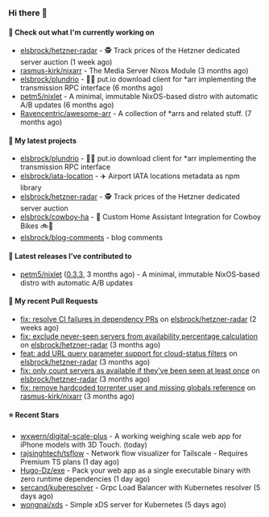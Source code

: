 ### Hi there 👋

#### 👷 Check out what I'm currently working on

- [elsbrock/hetzner-radar](https://github.com/elsbrock/hetzner-radar) - 🕵️ Track prices of the Hetzner dedicated server auction (1 week ago)
- [rasmus-kirk/nixarr](https://github.com/rasmus-kirk/nixarr) - The Media Server Nixos Module (3 months ago)
- [elsbrock/plundrio](https://github.com/elsbrock/plundrio) - 🏴‍☠️ put.io download client for *arr implementing the transmission RPC interface (6 months ago)
- [petm5/nixlet](https://github.com/petm5/nixlet) - A minimal, immutable NixOS-based distro with automatic A/B updates (6 months ago)
- [Ravencentric/awesome-arr](https://github.com/Ravencentric/awesome-arr) - A collection of *arrs and related stuff. (7 months ago)

#### 🌱 My latest projects

- [elsbrock/plundrio](https://github.com/elsbrock/plundrio) - 🏴‍☠️ put.io download client for *arr implementing the transmission RPC interface
- [elsbrock/iata-location](https://github.com/elsbrock/iata-location) - ✈️ Airport IATA locations metadata as npm library
- [elsbrock/hetzner-radar](https://github.com/elsbrock/hetzner-radar) - 🕵️ Track prices of the Hetzner dedicated server auction
- [elsbrock/cowboy-ha](https://github.com/elsbrock/cowboy-ha) - 🤠 Custom Home Assistant Integration for Cowboy Bikes 🚲💨
- [elsbrock/blog-comments](https://github.com/elsbrock/blog-comments) - blog comments

#### 🔭 Latest releases I've contributed to

- [petm5/nixlet](https://github.com/petm5/nixlet) ([0.3.3](https://github.com/petm5/nixlet/releases/tag/0.3.3), 3 months ago) - A minimal, immutable NixOS-based distro with automatic A/B updates

#### 🔨 My recent Pull Requests

- [fix: resolve CI failures in dependency PRs](https://github.com/elsbrock/hetzner-radar/pull/229) on [elsbrock/hetzner-radar](https://github.com/elsbrock/hetzner-radar) (2 weeks ago)
- [fix: exclude never-seen servers from availability percentage calculation](https://github.com/elsbrock/hetzner-radar/pull/217) on [elsbrock/hetzner-radar](https://github.com/elsbrock/hetzner-radar) (3 months ago)
- [feat: add URL query parameter support for cloud-status filters](https://github.com/elsbrock/hetzner-radar/pull/216) on [elsbrock/hetzner-radar](https://github.com/elsbrock/hetzner-radar) (3 months ago)
- [fix: only count servers as available if they&#39;ve been seen at least once](https://github.com/elsbrock/hetzner-radar/pull/215) on [elsbrock/hetzner-radar](https://github.com/elsbrock/hetzner-radar) (3 months ago)
- [fix: remove hardcoded torrenter user and missing globals reference](https://github.com/rasmus-kirk/nixarr/pull/72) on [rasmus-kirk/nixarr](https://github.com/rasmus-kirk/nixarr) (3 months ago)

#### ⭐ Recent Stars

- [wxwern/digital-scale-plus](https://github.com/wxwern/digital-scale-plus) - A working weighing scale web app for iPhone models with 3D Touch. (today)
- [rajsinghtech/tsflow](https://github.com/rajsinghtech/tsflow) -  Network flow visualizer for Tailscale -  Requires Premium TS plans (1 day ago)
- [Hugo-Dz/exe](https://github.com/Hugo-Dz/exe) - Pack your web app as a single executable binary with zero runtime dependencies (1 day ago)
- [sercand/kuberesolver](https://github.com/sercand/kuberesolver) - Grpc Load Balancer with Kubernetes resolver (5 days ago)
- [wongnai/xds](https://github.com/wongnai/xds) - Simple xDS server for Kubernetes (5 days ago)
